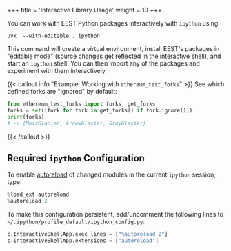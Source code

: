 +++
title = 'Interactive Library Usage'
weight = 10
+++

You can work with EEST Python packages interactively with `ipython` using:

```console
uvx  --with-editable . ipython
```

This command will create a virtual environment, install EEST's packages in "[editable mode](https://setuptools.pypa.io/en/latest/userguide/development_mode.html)" (source changes get reflected in the interactive shell), and start an `ipython` shell. You can then import any of the packages and experiment with them interactively.

{{< callout info "Example: Working with `ethereum_test_forks`" >}}
See which defined forks are "ignored" by default:

```python
from ethereum_test_forks import forks, get_forks
forks = set([fork for fork in get_forks() if fork.ignore()])
print(forks)
# -> {MuirGlacier, ArrowGlacier, GrayGlacier}
```
{{< /callout >}}

## Required `ipython` Configuration

To enable [autoreload](https://ipython.readthedocs.io/en/stable/config/extensions/autoreload.html) of changed modules in the current `ipython` session, type:

```python
%load_ext autoreload
%autoreload 2
```

To make this configuration persistent, add/uncomment the following lines to `~/.ipython/profile_default/ipython_config.py`:

```python
c.InteractiveShellApp.exec_lines = ["%autoreload 2"]
c.InteractiveShellApp.extensions = ["autoreload"]
```
